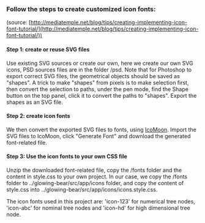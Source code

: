 ### Follow the steps to create customized icon fonts:

(source: [http://mediatemple.net/blog/tips/creating-implementing-icon-font-tutorial/](http://mediatemple.net/blog/tips/creating-implementing-icon-font-tutorial/))

#### Step 1: create or reuse SVG files

Use existing SVG sources or create our own, here we create our own SVG icons, PSD sources files are in the folder /psd. Note that for Photoshop to export correct SVG files, the geometrical objects should be saved as "shapes". A trick to make "shapes" from pixels is to make selection first, then convert the selection to paths, under the pen mode, find the Shape button on the top panel, click it to convert the paths to "shapes". Export the shapes as an SVG file. 

#### Step 2: create icon fonts

We then convert the exported SVG files to fonts, using [IcoMoon](https://icomoon.io). Import the SVG files to IcoMoon, click "Generate Font" and download the generated font-related file.

#### Step 3: Use the icon fonts to your own CSS file
Unzip the downloaded font-related file, copy the /fonts folder and the content in style.css to your own project. In our case, we copy the /fonts folder to ../glowing-bear/src/app/icons folder, and copy the content of style.css into ../glowing-bear/src/app/icons/icons.style.css.


The icon fonts used in this project are: 'icon-123' for numerical tree nodes, 'icon-abc' for nominal tree nodes and 'icon-hd' for high dimensional tree node.
